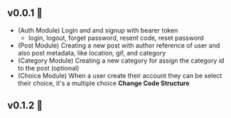 ## v0.0.1 🎉

- (Auth Module) Login and and signup with bearer token
  - login, logout, forget password, resent code, reset password
- (Post Module) Creating a new post with author reference of user and also post metadata, like location, gif, and category
- (Category Module) Creating a new category for assign the category id to the post (optional)
- (Choice Module) When a user create their account they can be select their choice, it's a multiple choice
  **Change Code Structure**

## v0.1.2 🎉
